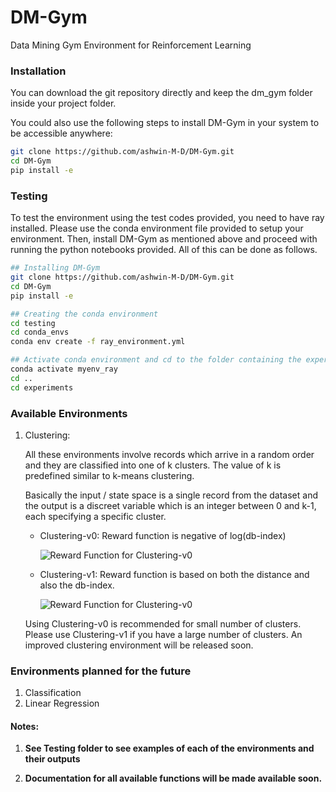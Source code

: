 # DM-Gym

Data Mining Gym Environment for Reinforcement Learning

### Installation

You can download the git repository directly and keep the dm_gym folder inside your project folder.

You could also use the following steps to install DM-Gym in your system to be accessible anywhere:

```bash
git clone https://github.com/ashwin-M-D/DM-Gym.git
cd DM-Gym
pip install -e
```

### Testing

To test the environment using the test codes provided, you need to have ray installed. Please use the conda environment file provided to setup your environment. Then, install DM-Gym as mentioned above and proceed with running the python notebooks provided. All of this can be done as follows.

```bash
## Installing DM-Gym
git clone https://github.com/ashwin-M-D/DM-Gym.git
cd DM-Gym
pip install -e

## Creating the conda environment
cd testing
cd conda_envs
conda env create -f ray_environment.yml

## Activate conda environment and cd to the folder containing the experiment files.
conda activate myenv_ray
cd ..
cd experiments
```

### Available Environments

1. Clustering:

   All these environments involve records which arrive in a random order and they are classified into one of k clusters. The value of k is predefined similar to k-means clustering.

   Basically the input / state space is a single record from the dataset and the output is a discreet variable which is an integer between 0 and k-1, each specifying a specific cluster.

   - Clustering-v0: Reward function is negative of log(db-index)

     ![Reward Function for Clustering-v0](./images/clustering_v0.png)

   - Clustering-v1: Reward function is based on both the distance and also the db-index.

     ![Reward Function for Clustering-v0](./images/clustering_v1.png)

   Using Clustering-v0 is recommended for small number of clusters. Please use Clustering-v1 if you have a large number of clusters. An improved clustering environment will be released soon.

### Environments planned for the future

1. Classification
2. Linear Regression

#### Notes:

1. **See Testing folder to see examples of each of the environments and their outputs**

2. **Documentation for all available functions will be made available soon.**
